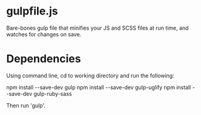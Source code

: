 # gulpfile.js

Bare-bones gulp file that minifies your JS and SCSS files at run time, and watches for changes on save. 

# Dependencies 

Using command line, cd to working directory and run the following:

npm install --save-dev gulp
npm install --save-dev gulp-uglify
npm install --save-dev gulp-ruby-sass

Then run 'gulp'.
